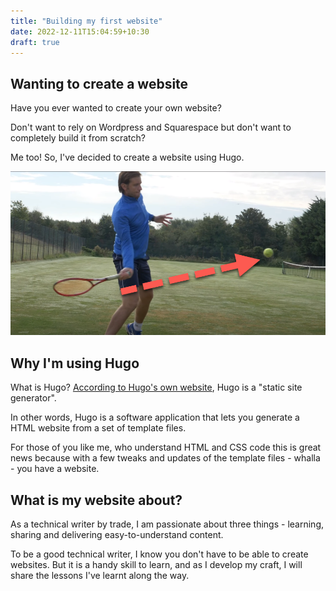 ```yaml
---
title: "Building my first website"
date: 2022-12-11T15:04:59+10:30
draft: true
---
```


## Wanting to create a website

Have you ever wanted to create your own website?

Don't want to rely on Wordpress and Squarespace but don't want to completely build it from scratch?

Me too! So, I've decided to create a website using Hugo.

![forehand-swing](swing-up.png)

## Why I'm using Hugo

What is Hugo? [According to Hugo's own website](https://gohugo.io/about/what-is-hugo/), Hugo is a "static site generator". 

In other words, Hugo is a software application that lets you generate a HTML website from a set of template files. 

For those of you like me, who understand HTML and CSS code this is great news because with a few tweaks and updates of the template files - whalla - you have a website.

## What is my website about?

As a technical writer by trade, I am passionate about three things - learning, sharing and delivering easy-to-understand content. 

To be a good technical writer, I know you don't have to be able to create websites. But it is a handy skill to learn, and as I develop my craft, I will share the lessons I've learnt along the way. 







